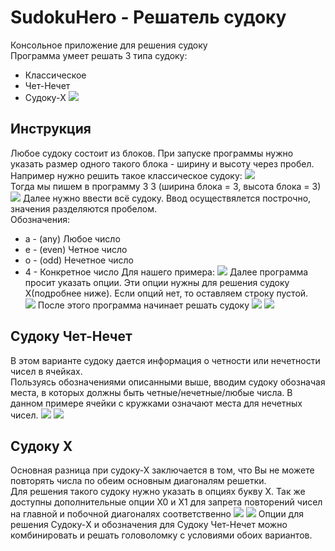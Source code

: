 # SudokuHero - Решатель судоку 
Консольное приложение для решения судоку  
Программа умеет решать 3 типа судоку:
+ Классическое
+ Чет-Нечет
+ Судоку-X
![](https://github.com/filippov-code/SudokuHero/blob/master/screenshots/1.png)

## Инструкция
Любое судоку состоит из блоков. При запуске программы нужно указать размер одного такого блока - ширину и высоту через пробел.  
Например нужно решить такое классическое судоку:
![](https://github.com/filippov-code/SudokuHero/blob/master/screenshots/problem.png)  
Тогда мы пишем в программу 3 3 (ширина блока = 3, высота блока = 3)
![](https://github.com/filippov-code/SudokuHero/blob/master/screenshots/2.png)
Далее нужно ввести всё судоку. Ввод осуществялется построчно, значения разделяются пробелом.  
Обозначения:
+ a - (any) Любое число
+ e - (even) Четное число
+ o - (odd) Нечетное число
+ 4 - Конкретное число
Для нашего примера:
![](https://github.com/filippov-code/SudokuHero/blob/master/screenshots/3.png)
Далее программа просит указать опции. Эти опции нужны для решения судоку X(подробнее ниже). Если опций нет, то оставляем строку пустой.  
![](https://github.com/filippov-code/SudokuHero/blob/master/screenshots/4.png)
После этого программа начинает решать судоку
![](https://github.com/filippov-code/SudokuHero/blob/master/screenshots/5.png)
![](https://github.com/filippov-code/SudokuHero/blob/master/screenshots/6.png)
## Судоку Чет-Нечет
В этом варианте судоку дается информация о четности или нечетности чисел в ячейках.  
Пользуясь обозначениями описанными выше, вводим судоку обозначая места, в которых должны быть четные/нечетные/любые числа. В данном примере ячейки с кружками означают места для нечетных чисел.
![](https://github.com/filippov-code/SudokuHero/blob/master/screenshots/evenodd1.png)
![](https://github.com/filippov-code/SudokuHero/blob/master/screenshots/evenodd2.png)

## Судоку X
Основная разница при судоку-Х заключается в том, что Вы не можете повторять числа по обеим основным диагоналям решетки.  
Для решения такого судоку нужно указать в опциях букву X. Так же доступны дополнительные опции X0 и X1 для запрета повторений чисел на главной и побочной диагоналях соответственно
![](https://github.com/filippov-code/SudokuHero/blob/master/screenshots/x1.png)
![](https://github.com/filippov-code/SudokuHero/blob/master/screenshots/x2.png)
Опции для решения Судоку-X и обозначения для Судоку Чет-Нечет можно комбинировать и решать головоломку с условиями обоих вариантов.



